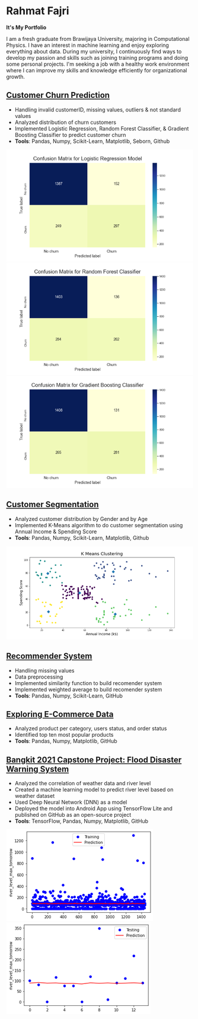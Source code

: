 # Rahmat Fajri
**It's My Portfolio**

I am a  fresh graduate from Brawijaya University, majoring in Computational Physics. I have an interest in machine learning and enjoy exploring everything about data. During my university, I continuously find ways to develop my passion and skills such as joining training programs and doing some personal projects. I'm seeking a job with a healthy work environment where I can improve my skills and knowledge efficiently for organizational growth.

## [Customer Churn Prediction](https://github.com/rfajri27/customer_churn)
- Handling invalid customerID, missing values, outliers & not standard values
- Analyzed distribution of churn customers
- Implemented Logistic Regression, Random Forest Classifier, & Gradient Boosting Classifier to predict customer churn
- **Tools**: Pandas, Numpy, Scikit-Learn, Matplotlib, Seborn, Github

![](images/snf_log_model.png) ![](images/snf_cnf_model.png) ![](images/snf_gbt_model.png)

## [Customer Segmentation](https://github.com/rfajri27/customer_segmentation)
- Analyzed customer distribution by Gender and by Age
- Implemented K-Means algorithm to do customer segmentation using Annual Income & Spending Score
- **Tools**: Pandas, Numpy, Scikit-Learn, Matplotlib, Github

![](images/km_clustering.png)

## [Recommender System](https://github.com/rfajri27/Exploring_E_Commerce_Data)
- Handling missing values
- Data preprocessing
- Implemented similarity function to build recomender system
- Implemented weighted average to build recomender system
- **Tools**: Pandas, Numpy, Scikit-Learn, GitHub

## [Exploring E-Commerce Data](https://github.com/rfajri27/Exploring_E_Commerce_Data)
- Analyzed product per category, users status, and order status
- Identified top ten most popular products
- **Tools**: Pandas, Numpy, Matplotlib, GitHub

## [Bangkit 2021 Capstone Project: Flood Disaster Warning System](https://github.com/rfajri27/Capstone-Project-B21-CAP0012)
- Analyzed the correlation of weather data and river level
- Created a machine learning model to predict river level based on weather dataset
- Used Deep Neural Network (DNN) as a model
- Deployed the model into Android App using TensorFlow Lite and published on GitHub as an open-source
project
- **Tools**: TensorFlow, Pandas, Numpy,  Matplotlib, GitHub

![](images/gambar_1.png) ![](images/gambar_2.png)


